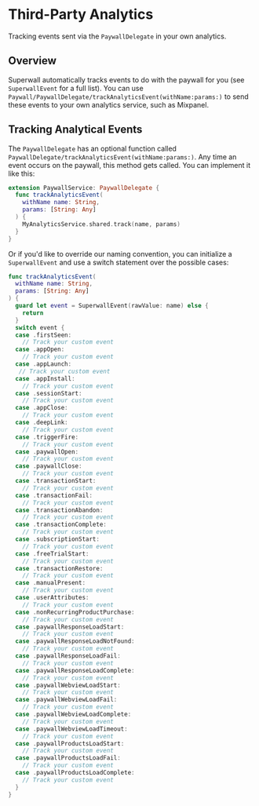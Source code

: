# Third-Party Analytics

Tracking events sent via the ``PaywallDelegate`` in your own analytics.

## Overview

Superwall automatically tracks events to do with the paywall for you (see ``SuperwallEvent`` for a full list). You can use ``Paywall/PaywallDelegate/trackAnalyticsEvent(withName:params:)`` to send these events to your own analytics service, such as Mixpanel.

## Tracking Analytical Events

The ``PaywallDelegate`` has an optional function called ``PaywallDelegate/trackAnalyticsEvent(withName:params:)``. Any time an event occurs on the paywall, this method gets called. You can implement it like this:

```swift
extension PaywallService: PaywallDelegate {
  func trackAnalyticsEvent(
    withName name: String,
    params: [String: Any]
  ) {
    MyAnalyticsService.shared.track(name, params)
  }
}
```

Or if you'd like to override our naming convention, you can initialize a ``SuperwallEvent`` and use a switch statement over the possible cases:

```swift
func trackAnalyticsEvent(
  withName name: String,
  params: [String: Any]
) {
  guard let event = SuperwallEvent(rawValue: name) else {
    return
  } 
  switch event {
  case .firstSeen:
    // Track your custom event
  case .appOpen:
    // Track your custom event
  case .appLaunch:
   // Track your custom event
  case .appInstall:
    // Track your custom event
  case .sessionStart:
    // Track your custom event
  case .appClose:
    // Track your custom event
  case .deepLink:
    // Track your custom event
  case .triggerFire:
    // Track your custom event
  case .paywallOpen:
    // Track your custom event
  case .paywallClose:
    // Track your custom event
  case .transactionStart:
    // Track your custom event
  case .transactionFail:
    // Track your custom event
  case .transactionAbandon:
    // Track your custom event
  case .transactionComplete:
    // Track your custom event
  case .subscriptionStart:
    // Track your custom event
  case .freeTrialStart:
    // Track your custom event
  case .transactionRestore:
    // Track your custom event
  case .manualPresent:
    // Track your custom event
  case .userAttributes:
    // Track your custom event
  case .nonRecurringProductPurchase:
    // Track your custom event
  case .paywallResponseLoadStart:
    // Track your custom event
  case .paywallResponseLoadNotFound:
    // Track your custom event
  case .paywallResponseLoadFail:
    // Track your custom event
  case .paywallResponseLoadComplete:
    // Track your custom event
  case .paywallWebviewLoadStart:
    // Track your custom event
  case .paywallWebviewLoadFail:
    // Track your custom event
  case .paywallWebviewLoadComplete:
    // Track your custom event
  case .paywallWebviewLoadTimeout:
    // Track your custom event
  case .paywallProductsLoadStart:
    // Track your custom event
  case .paywallProductsLoadFail:
    // Track your custom event
  case .paywallProductsLoadComplete:
    // Track your custom event
  }
}
```

